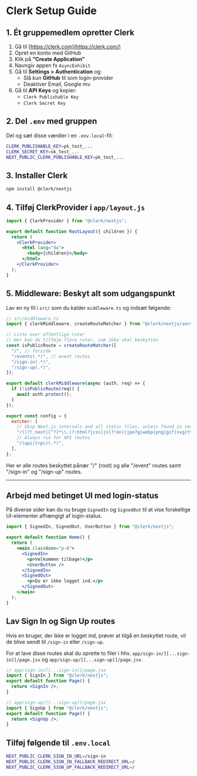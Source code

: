 # Clerk Setup Guide

## 1. Ét gruppemedlem opretter Clerk

1. Gå til [https://clerk.com](https://clerk.com/)
2. Opret en konto med GitHub
3. Klik på **"Create Application"**
4. Navngiv appen fx `AsyncExhibit`
5. Gå til **Settings > Authentication** og:
   - Slå _kun_ **GitHub** til som login-provider
   - Deaktiver Email, Google mv.
6. Gå til **API Keys** og kopier:
   - `Clerk Publishable Key`
   - `Clerk Secret Key`

## 2. Del `.env` med gruppen

Del og sæt disse værdier i en `.env.local`-fil:

```bash
CLERK_PUBLISHABLE_KEY=pk_test_...
CLERK_SECRET_KEY=sk_test_...
NEXT_PUBLIC_CLERK_PUBLISHABLE_KEY=pk_test_...

```

## 3. Installer Clerk

```bash
npm install @clerk/nextjs
```

## 4. Tilføj ClerkProvider i `app/layout.js`

```jsx
import { ClerkProvider } from "@clerk/nextjs";

export default function RootLayout({ children }) {
  return (
    <ClerkProvider>
      <html lang="da">
        <body>{children}</body>
      </html>
    </ClerkProvider>
  );
}
```

## 5. Middleware: Beskyt alt som udgangspunkt

Lav en ny fil i `src/` som du kalder `middleware.ts` og indsæt følgende:

```jsx
// src/middleware.ts
import { clerkMiddleware, createRouteMatcher } from "@clerk/nextjs/server";

// Liste over offentlige ruter
// Her kan du tilføje flere ruter, som ikke skal beskyttes
const isPublicRoute = createRouteMatcher([
  "/", // forside
  "/events(.*)", // event routes
  "/sign-in(.*)",
  "/sign-up(.*)",
]);

export default clerkMiddleware(async (auth, req) => {
  if (!isPublicRoute(req)) {
    await auth.protect();
  }
});

export const config = {
  matcher: [
    // Skip Next.js internals and all static files, unless found in search params
    "/((?!_next|[^?]*\\.(?:html?|css|js(?!on)|jpe?g|webp|png|gif|svg|ttf|woff2?|ico|csv|docx?|xlsx?|zip|webmanifest)).*)",
    // Always run for API routes
    "/(api|trpc)(.*)",
  ],
};
```

Her er alle routes beskyttet pånær "/" (root) og alle "/event" routes samt "/sign-in" og "/sign-up" routes.

---

## Arbejd med betinget UI med login-status

På diverse sider kan du nu bruge `SignedIn` og `SignedOut` til at vise forskellige UI-elementer afhængigt af login-status.

```jsx
import { SignedIn, SignedOut, UserButton } from "@clerk/nextjs";

export default function Home() {
  return (
    <main className="p-6">
      <SignedIn>
        <p>Velkommen tilbage!</p>
        <UserButton />
      </SignedIn>
      <SignedOut>
        <p>Du er ikke logget ind.</p>
      </SignedOut>
    </main>
  );
}
```

## Lav Sign In og Sign Up routes

Hvis en bruger, der ikke er logget ind, prøver at tilgå en beskyttet route, vil de blive sendt til `/sign-in` eller `/sign-up`.

For at lave disse routes skal du oprette to filer i hhv. `app/sign-in/[[...sign-in]]/page.jsx` og `app/sign-up/[[...sign-up]]/page.jsx`.

```jsx
// app/sign-in/[[...sign-in]]/page.jsx
import { SignIn } from "@clerk/nextjs";
export default function Page() {
  return <SignIn />;
}
```

```jsx
// app/sign-up/[[...sign-up]]/page.jsx
import { SignUp } from "@clerk/nextjs";
export default function Page() {
  return <SignUp />;
}
```

## Tilføj følgende til `.env.local`

```bash
NEXT_PUBLIC_CLERK_SIGN_IN_URL=/sign-in
NEXT_PUBLIC_CLERK_SIGN_IN_FALLBACK_REDIRECT_URL=/
NEXT_PUBLIC_CLERK_SIGN_UP_FALLBACK_REDIRECT_URL=/
```
